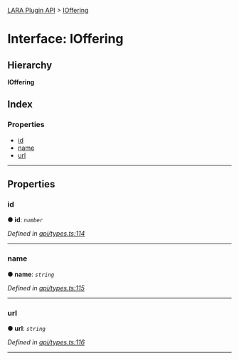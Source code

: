 [LARA Plugin API](../README.md) > [IOffering](../interfaces/ioffering.md)

# Interface: IOffering

## Hierarchy

**IOffering**

## Index

### Properties

* [id](ioffering.md#id)
* [name](ioffering.md#name)
* [url](ioffering.md#url)

---

## Properties

<a id="id"></a>

###  id

**● id**: *`number`*

*Defined in [api/types.ts:114](https://github.com/concord-consortium/lara/blob/2d9328ea/lara-plugin-api/src/api/types.ts#L114)*

___
<a id="name"></a>

###  name

**● name**: *`string`*

*Defined in [api/types.ts:115](https://github.com/concord-consortium/lara/blob/2d9328ea/lara-plugin-api/src/api/types.ts#L115)*

___
<a id="url"></a>

###  url

**● url**: *`string`*

*Defined in [api/types.ts:116](https://github.com/concord-consortium/lara/blob/2d9328ea/lara-plugin-api/src/api/types.ts#L116)*

___

